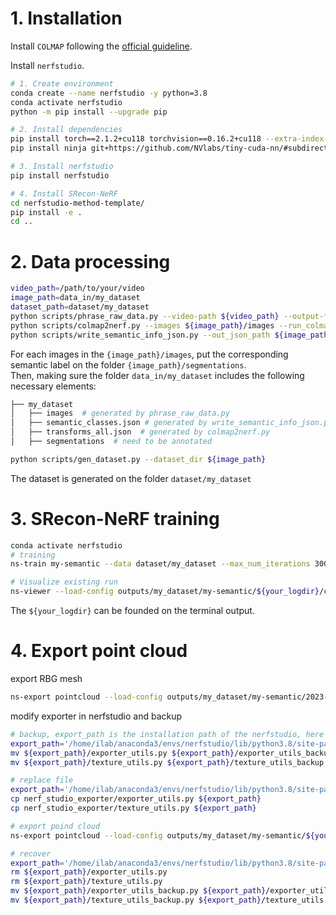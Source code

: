 # 1. Installation
Install `COLMAP` following the [official guideline](https://colmap.github.io/install.html).

Install `nerfstudio`.

```sh
# 1. Create environment
conda create --name nerfstudio -y python=3.8
conda activate nerfstudio
python -m pip install --upgrade pip

# 2. Install dependencies
pip install torch==2.1.2+cu118 torchvision==0.16.2+cu118 --extra-index-url https://download.pytorch.org/whl/cu118
pip install ninja git+https://github.com/NVlabs/tiny-cuda-nn/#subdirectory=bindings/torch

# 3. Install nerfstudio
pip install nerfstudio

# 4. Install SRecon-NeRF
cd nerfstudio-method-template/
pip install -e .
cd ..
```

# 2. Data processing
```sh
video_path=/path/to/your/video
image_path=data_in/my_dataset
dataset_path=dataset/my_dataset
python scripts/phrase_raw_data.py --video-path ${video_path} --output-folder-path ${image_path}
python scripts/colmap2nerf.py --images ${image_path}/images --run_colmap
python scripts/write_semantic_info_json.py --out_json_path ${image_path}/semantic_classes.json
```
For each images in the `{image_path}/images`, put the corresponding semantic label on the folder `{image_path}/segmentations`.      
Then, making sure the folder `data_in/my_dataset` includes the following necessary elements:
```sh
├── my_dataset
│   ├── images  # generated by phrase_raw_data.py
│   ├── semantic_classes.json # generated by write_semantic_info_json.py
│   ├── transforms_all.json  # generated by colmap2nerf.py
│   ├── segmentations  # need to be annotated
```
```sh
python scripts/gen_dataset.py --dataset_dir ${image_path}
```
The dataset is generated on the folder `dataset/my_dataset`




# 3. SRecon-NeRF training

```sh
conda activate nerfstudio
# training
ns-train my-semantic --data dataset/my_dataset --max_num_iterations 30000 --steps_per_save 5000 --save_only_latest_checkpoint False

# Visualize existing run
ns-viewer --load-config outputs/my_dataset/my-semantic/${your_logdir}/config.yml
```
The `${your_logdir}` can be founded on the terminal output.

# 4. Export point cloud

export RBG mesh
```sh
ns-export pointcloud --load-config outputs/my_dataset/my-semantic/2023-10-15_114001/config.yml --output-dir exports/my-dataset-points-iter-20000/ --num-points 10000000 --remove-outliers True --normal-method open3d
```

modify exporter in nerfstudio and backup
```sh
# backup, export_path is the installation path of the nerfstudio, here is the example of my path.
export_path='/home/ilab/anaconda3/envs/nerfstudio/lib/python3.8/site-packages/nerfstudio/exporter'
mv ${export_path}/exporter_utils.py ${export_path}/exporter_utils_backup.py
mv ${export_path}/texture_utils.py ${export_path}/texture_utils_backup.py

# replace file
export_path='/home/ilab/anaconda3/envs/nerfstudio/lib/python3.8/site-packages/nerfstudio/exporter'
cp nerf_studio_exporter/exporter_utils.py ${export_path}
cp nerf_studio_exporter/texture_utils.py ${export_path}

# export poind cloud
ns-export pointcloud --load-config outputs/my_dataset/my-semantic/${your_logdir}/config.yml --output-dir exports/mesh_semantic/ --normal-method open3d --num-points 1000000 --remove-outliers True --use-bounding-box True --bounding-box-min -2 -2 -1 --bounding-box-max 2 2 1

# recover
export_path='/home/ilab/anaconda3/envs/nerfstudio/lib/python3.8/site-packages/nerfstudio/exporter'
rm ${export_path}/exporter_utils.py
rm ${export_path}/texture_utils.py
mv ${export_path}/exporter_utils_backup.py ${export_path}/exporter_utils.py
mv ${export_path}/texture_utils_backup.py ${export_path}/texture_utils.py

```